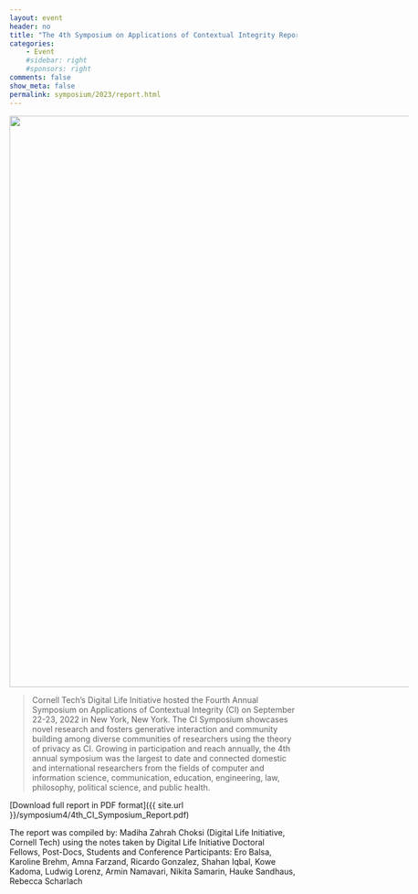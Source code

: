 ```yaml
---
layout: event
header: no
title: "The 4th Symposium on Applications of Contextual Integrity Report"
categories:
    - Event
    #sidebar: right
    #sponsors: right
comments: false
show_meta: false
permalink: symposium/2023/report.html
---
```


 <img src="{{ site.url }}/images/PrivaCI_Header_2022_Cropped_2.jpg" style="width: 1000px; min-width: 700px;" />

>  Cornell Tech’s Digital Life Initiative hosted the Fourth Annual Symposium on Applications of Contextual Integrity (CI) on September 22-23, 2022 in New York, New York. The CI Symposium showcases novel research and fosters generative interaction and community building among diverse communities of researchers using the theory of privacy as CI. Growing in participation and reach annually, the 4th annual symposium was the largest to date and connected domestic and international researchers from the fields of computer and information science, communication, education, engineering, law, philosophy, political science, and public health.

[Download full report in PDF format]({{ site.url }}/symposium4/4th_CI_Symposium_Report.pdf)

The report was compiled by: Madiha Zahrah Choksi (Digital Life Initiative, Cornell Tech) using the notes taken by  Digital Life Initiative Doctoral Fellows, Post-Docs, Students and Conference Participants: Ero Balsa, Karoline Brehm, Amna Farzand, Ricardo Gonzalez, Shahan Iqbal, Kowe Kadoma, Ludwig Lorenz, Armin Namavari, Nikita Samarin, Hauke Sandhaus, Rebecca Scharlach
